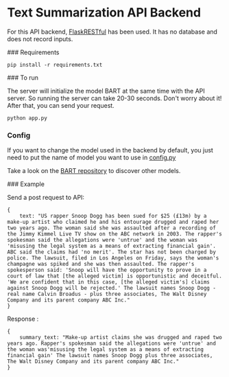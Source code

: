 # Text Summarization API Backend

For this API backend, [FlaskRESTful](https://flask-restful.readthedocs.io/en/latest/) has been used. It has no database and does not record inputs.

### Requirements

    pip install -r requirements.txt

### To run

The server will initialize the model BART at the same time with the API server. So running the server can take 20-30 seconds. Don't worry about it! After that, you can send your request.

    python app.py

### Config

If you want to change the model used in the backend by default, you just need to put the name of model you want to use in [config.py](./config.py)

Take a look on the [BART repository](https://github.com/pytorch/fairseq/tree/master/examples/bart) to discover other models.

### Example

Send a post request to API:

    {
        text: "US rapper Snoop Dogg has been sued for $25 (£13m) by a make-up artist who claimed he and his entourage drugged and raped her two years ago. The woman said she was assaulted after a recording of the Jimmy Kimmel Live TV show on the ABC network in 2003. The rapper's spokesman said the allegations were 'untrue' and the woman was 'misusing the legal system as a means of extracting financial gain'. ABC said the claims had 'no merit'. The star has not been charged by police. The lawsuit, filed in Los Angeles on Friday, says the woman's champagne was spiked and she was then assaulted. The rapper's spokesperson said: 'Snoop will have the opportunity to prove in a court of law that [the alleged victim] is opportunistic and deceitful. 'We are confident that in this case, [the alleged victim's] claims against Snoop Dogg will be rejected.' The lawsuit names Snoop Dogg - real name Calvin Broadus - plus three associates, The Walt Disney Company and its parent company ABC Inc."
    }

Response :

    {
        summary_text: "Make-up artist claims she was drugged and raped two years ago. Rapper's spokesman said the allegations were 'untrue' and the woman was'misusing the legal system as a means of extracting financial gain' The lawsuit names Snoop Dogg plus three associates, The Walt Disney Company and its parent company ABC Inc."
    }

